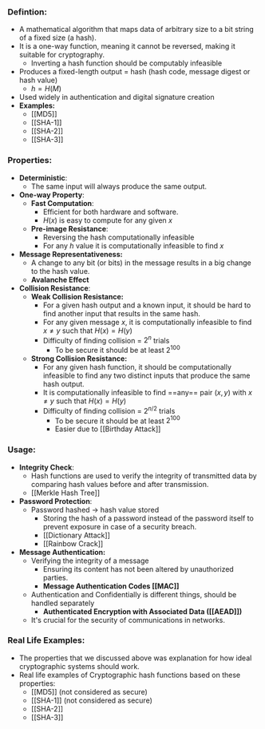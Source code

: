 ### Defintion:
- A mathematical algorithm that maps data of arbitrary size to a bit string of a fixed size (a hash). 
- It is a one-way function, meaning it cannot be reversed, making it suitable for cryptography.
	- Inverting a hash function should be computably infeasible
- Produces a fixed-length output = hash (hash code, message digest or hash value)
	- $h = H(M)$
- Used widely in authentication and digital signature creation
- **Examples:**
	- [[MD5]]
	- [[SHA-1]]
	- [[SHA-2]]
	- [[SHA-3]]
### Properties:
- **Deterministic**: 
	- The same input will always produce the same output.
- **One-way Property**:
	- **Fast Computation**: 
		- Efficient for both hardware and software.
		- $H(x)$ is easy to compute for any given $x$
	- **Pre-image Resistance**: 
		- Reversing the hash computationally infeasible 
		- For any $h$ value it is computationally infeasible to find $x$
- **Message Representativeness:**
	- A change to any bit (or bits) in the message results in a big change to the hash value.
	- **Avalanche Effect**
- **Collision Resistance**:
	- **Weak Collision Resistance:**
		- For a given hash output and a known input, it should be hard to find another input that results in the same hash.
		- For any given message $x$, it is computationally infeasible to find $x \neq y$ such that $H(x) = H(y)$
		- Difficulty of finding collision = $2^n$ trials
			- To be secure it should be at least $2^{100}$
	- **Strong Collision Resistance:**
		- For any given hash function, it should be computationally infeasible to find any two distinct inputs that produce the same hash output.
		- It is computationally infeasible to find ==any== pair $(x,y)$ with $x \neq y$ such that $H(x) = H(y)$
		- Difficulty of finding collision = $2^{n/2}$ trials
			- To be secure it should be at least $2^{100}$
			- Easier due to [[Birthday Attack]] 
### Usage:
- **Integrity Check**: 
	- Hash functions are used to verify the integrity of transmitted data by comparing hash values before and after transmission.
	- [[Merkle Hash Tree]]
- **Password Protection**: 
	- Password hashed -> hash value stored
		- Storing the hash of a password instead of the password itself to prevent exposure in case of a security breach.
		- [[Dictionary Attack]]
		- [[Rainbow Crack]]
- **Message Authentication:**
	- Verifying the integrity of a message
		- Ensuring its content has not been altered by unauthorized parties. 
		- **Message Authentication Codes [[MAC]]**
	- Authentication and Confidentially is different things, should be handled separately
		- **Authenticated Encryption with Associated Data ([[AEAD]])**
	- It's crucial for the security of communications in networks.
### Real Life Examples:
- The properties that we discussed above was explanation for how ideal cryptographic systems should work.
- Real life examples of Cryptographic hash functions based on these properties:
	-  [[MD5]] (not considered as secure)
	- [[SHA-1]] (not considered as secure)
	- [[SHA-2]]
	- [[SHA-3]]


